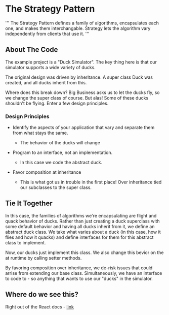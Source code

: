 # The Strategy Pattern

'''
The Strategy Pattern defines a family of algorithms, encapsulates each one,
and makes them interchangable. Strategy lets the algorithm vary independently
from clients that use it.
'''

## About The Code

The example project is a "Duck Simulator". The key thing here is that our simulator
supports a wide variety of ducks.

The original design was driven by inheritance. A super class Duck was created,
and all ducks inherit from this.

Where does this break down? Big Business asks us to let the ducks fly, so
we change the super class of course. But alas! Some of these ducks shouldn't
be flying. Enter a few design principles.

### Design Principles
* Identify the aspects of your application that vary and separate them from what stays the same.
  - The behavior of the ducks will change

* Program to an interface, not an implementation.
  - In this case we code the abstract duck.

* Favor composition at inheritance
  - This is what got us in trouble in the first place! Over inheritance tied our subclasses to the super class.

## Tie It Together

In this case, the families of algorithms we're encapsulating are flight and
quack behavior of ducks. Rather than just creating a duck superclass with
some default behavior and having all ducks inherit from it, we define an
abstract duck class. We take what varies about a duck (in this case, how it
flies and how it quacks) and define interfaces for them for this abstract
class to implement.

Now, our ducks just implement this class. We also change this bevior on the
at runtime by calling setter methods.

By favoring composition over inheritance, we de-risk issues that could arrise from
extending our base class. Simultaneously, we have an interface to code to - so anything
that wants to use our "ducks" in the simulator.

## Where do we see this?

Right out of the React docs - [link](https://reactjs.org/docs/composition-vs-inheritance.html)

